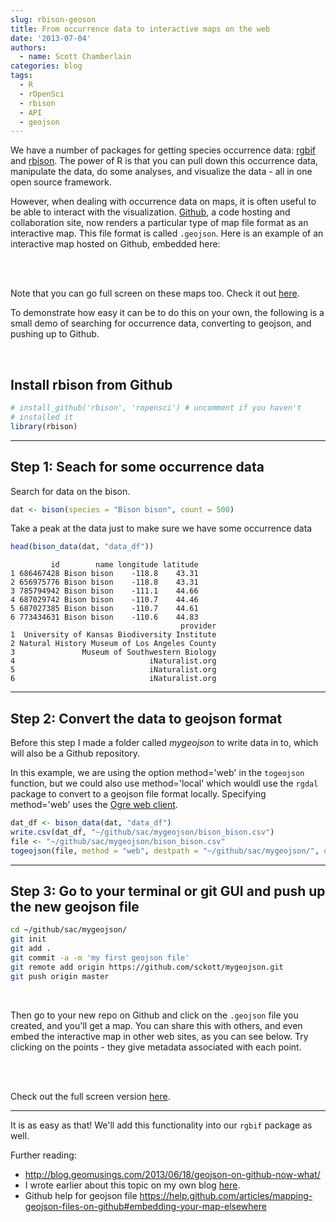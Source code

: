 ```yaml
---
slug: rbison-geoson
title: From occurrence data to interactive maps on the web
date: '2013-07-04'
authors:
  - name: Scott Chamberlain
categories: blog
tags:
  - R
  - rOpenSci
  - rbison
  - API
  - geojson
---
```


We have a number of packages for getting species occurrence data: [rgbif](https://github.com/ropensci/rgbif) and [rbison](https://github.com/ropensci/rbison). The power of R is that you can pull down this occurrence data, manipulate the data, do some analyses, and visualize the data - all in one open source framework.

However, when dealing with occurrence data on maps, it is often useful to be able to interact with the visualization. [Github](https://github.com/), a code hosting and collaboration site, now renders a particular type of map file format as an interactive map. This file format is called `.geojson`. Here is an example of an interactive map hosted on Github, embedded here:

<br>

<script src="https://embed.github.com/view/geojson/geobabbler/geodata/master/geojson/leonardtown_bldgs.geojson"></script>

<br>

Note that you can go full screen on these maps too. Check it out [here](https://render.github.com/view/geojson?url=https://raw.github.com/geobabbler/geodata/master/geojson/leonardtown_bldgs.geojson).

To demonstrate how easy it can be to do this on your own, the following is a small demo of searching for occurrence data, converting to geojson, and pushing up to Github.

<br>

## Install rbison from Github

```r
# install_github('rbison', 'ropensci') # uncomment if you haven't
# installed it
library(rbison)
```

***

## Step 1: Seach for some occurrence data

Search for data on the bison.

```r
dat <- bison(species = "Bison bison", count = 500)
```

Take a peak at the data just to make sure we have some occurrence data

```r
head(bison_data(dat, "data_df"))
```

```
         id        name longitude latitude
1 686467428 Bison bison    -118.8    43.31
2 656975776 Bison bison    -118.8    43.31
3 785794942 Bison bison    -111.1    44.66
4 687029742 Bison bison    -110.7    44.46
5 687027385 Bison bison    -110.7    44.61
6 773434631 Bison bison    -110.6    44.83
                                      provider
1  University of Kansas Biodiversity Institute
2 Natural History Museum of Los Angeles County
3               Museum of Southwestern Biology
4                              iNaturalist.org
5                              iNaturalist.org
6                              iNaturalist.org
```

***

## Step 2: Convert the data to geojson format

Before this step I made a folder called *mygeojson* to write data in to, which will also be a Github repository.

In this example, we are using the option method='web' in the `togeojson` function, but we could also use method='local' which wouldl use the `rgdal` package to convert to a geojson file format locally. Specifying method='web' uses the [Ogre web client](http://ogre.adc4gis.com/).

```r
dat_df <- bison_data(dat, "data_df")
write.csv(dat_df, "~/github/sac/mygeojson/bison_bison.csv")
file <- "~/github/sac/mygeojson/bison_bison.csv"
togeojson(file, method = "web", destpath = "~/github/sac/mygeojson/", outfilename = "bison_bison")
```

***

## Step 3: Go to your terminal or git GUI and push up the new geojson file

```bash
cd ~/github/sac/mygeojson/
git init
git add .
git commit -a -m 'my first geojson file'
git remote add origin https://github.com/sckott/mygeojson.git
git push origin master
```

<br>

Then go to your new repo on Github and click on the `.geojson` file you created, and you'll get a map. You can share this with others, and even embed the interactive map in other web sites, as you can see below. Try clicking on the points - they give metadata associated with each point.

<br>

<script src="https://embed.github.com/view/geojson/sckott/mygeojson/master/bison_bison.geojson"></script>

<br>

Check out the full screen version [here](https://render.github.com/view/geojson?url=https://raw.github.com/sckott/mygeojson/master/bison_bison.geojson).

***

It is as easy as that! We'll add this functionality into our `rgbif` package as well.

Further reading:

- http://blog.geomusings.com/2013/06/18/geojson-on-github-now-what/
- I wrote earlier about this topic on my own blog [here](http://sckott.github.io/2013/06/geojson/).
- Github help for geojson file https://help.github.com/articles/mapping-geojson-files-on-github#embedding-your-map-elsewhere


